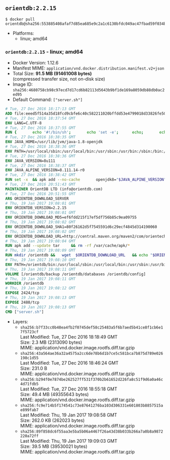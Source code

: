 ## `orientdb:2.2.15`

```console
$ docker pull orientdb@sha256:553885408afaf7d85ea685e9c2a1c6130bfdc049ac47fbad59f034b0bd190167
```

-	Platforms:
	-	linux; amd64

### `orientdb:2.2.15` - linux; amd64

-	Docker Version: 1.12.6
-	Manifest MIME: `application/vnd.docker.distribution.manifest.v2+json`
-	Total Size: **91.5 MB (91461008 bytes)**  
	(compressed transfer size, not on-disk size)
-	Image ID: `sha256:4680758cb98c97ecd7d17cd6b82113d5643b9bf1de169a8059db88db0ac2ed95`
-	Default Command: `["server.sh"]`

```dockerfile
# Tue, 27 Dec 2016 18:17:13 GMT
ADD file:eeed5f514a35d18fcd9cbfe6c40c582211020bffdd53e4799018d33826fe5067 in / 
# Tue, 27 Dec 2016 18:37:54 GMT
ENV LANG=C.UTF-8
# Tue, 27 Dec 2016 18:37:55 GMT
RUN { 		echo '#!/bin/sh'; 		echo 'set -e'; 		echo; 		echo 'dirname "$(dirname "$(readlink -f "$(which javac || which java)")")"'; 	} > /usr/local/bin/docker-java-home 	&& chmod +x /usr/local/bin/docker-java-home
# Tue, 27 Dec 2016 18:38:35 GMT
ENV JAVA_HOME=/usr/lib/jvm/java-1.8-openjdk
# Tue, 27 Dec 2016 18:38:36 GMT
ENV PATH=/usr/local/sbin:/usr/local/bin:/usr/sbin:/usr/bin:/sbin:/bin:/usr/lib/jvm/java-1.8-openjdk/jre/bin:/usr/lib/jvm/java-1.8-openjdk/bin
# Tue, 27 Dec 2016 18:38:36 GMT
ENV JAVA_VERSION=8u111
# Tue, 27 Dec 2016 18:38:37 GMT
ENV JAVA_ALPINE_VERSION=8.111.14-r0
# Tue, 27 Dec 2016 18:38:42 GMT
RUN set -x 	&& apk add --no-cache 		openjdk8="$JAVA_ALPINE_VERSION" 	&& [ "$JAVA_HOME" = "$(docker-java-home)" ]
# Tue, 27 Dec 2016 20:51:43 GMT
MAINTAINER OrientDB LTD (info@orientdb.com)
# Tue, 27 Dec 2016 20:51:55 GMT
ARG ORIENTDB_DOWNLOAD_SERVER
# Thu, 19 Jan 2017 19:08:01 GMT
ENV ORIENTDB_VERSION=2.2.15
# Thu, 19 Jan 2017 19:08:01 GMT
ENV ORIENTDB_DOWNLOAD_MD5=ef6fdd215f17ef5df756b85c9ea09755
# Thu, 19 Jan 2017 19:08:02 GMT
ENV ORIENTDB_DOWNLOAD_SHA1=80f26162d5f7545591d6c29ecf4845d314190060
# Thu, 19 Jan 2017 19:08:02 GMT
ENV ORIENTDB_DOWNLOAD_URL=http://central.maven.org/maven2/com/orientechnologies/orientdb-community/2.2.15/orientdb-community-2.2.15.tar.gz
# Thu, 19 Jan 2017 19:08:04 GMT
RUN apk add --update tar     && rm -rf /var/cache/apk/*
# Thu, 19 Jan 2017 19:08:09 GMT
RUN mkdir /orientdb &&   wget  $ORIENTDB_DOWNLOAD_URL   && echo "$ORIENTDB_DOWNLOAD_MD5 *orientdb-community-$ORIENTDB_VERSION.tar.gz" | md5sum -c -   && echo "$ORIENTDB_DOWNLOAD_SHA1 *orientdb-community-$ORIENTDB_VERSION.tar.gz" | sha1sum -c -   && tar -xvzf orientdb-community-$ORIENTDB_VERSION.tar.gz -C /orientdb --strip-components=1   && rm orientdb-community-$ORIENTDB_VERSION.tar.gz   && rm -rf /orientdb/databases/*
# Thu, 19 Jan 2017 19:08:10 GMT
ENV PATH=/orientdb/bin:/usr/local/sbin:/usr/local/bin:/usr/sbin:/usr/bin:/sbin:/bin:/usr/lib/jvm/java-1.8-openjdk/jre/bin:/usr/lib/jvm/java-1.8-openjdk/bin
# Thu, 19 Jan 2017 19:08:11 GMT
VOLUME [/orientdb/backup /orientdb/databases /orientdb/config]
# Thu, 19 Jan 2017 19:08:11 GMT
WORKDIR /orientdb
# Thu, 19 Jan 2017 19:08:12 GMT
EXPOSE 2424/tcp
# Thu, 19 Jan 2017 19:08:13 GMT
EXPOSE 2480/tcp
# Thu, 19 Jan 2017 19:08:13 GMT
CMD ["server.sh"]
```

-	Layers:
	-	`sha256:b7f33cc0b48ea4fb2f0745def58c25483a5f6b7aed5b41ce8f1cb6e17f5723cf`  
		Last Modified: Tue, 27 Dec 2016 18:18:49 GMT  
		Size: 2.3 MB (2313090 bytes)  
		MIME: application/vnd.docker.image.rootfs.diff.tar.gzip
	-	`sha256:43a564ae36a32a4575a2cc6de78b6d1b7ce5c581bca7b875d789e026198c1d55`  
		Last Modified: Tue, 27 Dec 2016 18:46:24 GMT  
		Size: 231.0 B  
		MIME: application/vnd.docker.image.rootfs.diff.tar.gzip
	-	`sha256:b294f0e7874be262527ff531f370b2b61652d226fa8c51f9d6a0a46c4d71fdb5`  
		Last Modified: Tue, 27 Dec 2016 18:55:18 GMT  
		Size: 49.4 MB (49355643 bytes)  
		MIME: application/vnd.docker.image.rootfs.diff.tar.gzip
	-	`sha256:fc9e714b5f174541c73e87641276ba103d306331e601803b8857515ae899fab7`  
		Last Modified: Thu, 19 Jan 2017 19:08:58 GMT  
		Size: 262.0 KB (262023 bytes)  
		MIME: application/vnd.docker.image.rootfs.diff.tar.gzip
	-	`sha256:89f858dc6f55aa3e5ba5b06a4467f26a43d38b033b266a7a0b8a9872220a72ff`  
		Last Modified: Thu, 19 Jan 2017 19:09:03 GMT  
		Size: 39.5 MB (39530021 bytes)  
		MIME: application/vnd.docker.image.rootfs.diff.tar.gzip
